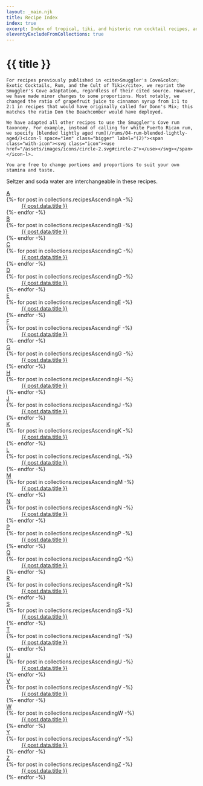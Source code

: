 ```yaml
---
layout: _main.njk
title: Recipe Index
index: true
excerpt: Index of tropical, tiki, and historic rum cocktail recipes, adapted to use the Smuggler's Cove rum taxonomy
eleventyExcludeFromCollections: true
---
```


<!-- markdownlint-disable MD025 -->
# {{ title }}
<!-- markdownlint-enable MD025 -->

<stack-l data-pagefind-ignore>

  <tiki-callout title="A note on the recipes" type="note">

    For recipes previously published in <cite>Smuggler's Cove&colon; Exotic Cocktails, Rum, and the Cult of Tiki</cite>, we reprint the Smuggler's Cove adaptation, regardless of their cited source. However, we have made minor changes to some proportions. Most notably, we changed the ratio of grapefruit juice to cinnamon syrup from 1:1 to 2:1 in recipes that would have originally called for Donn's Mix; this matches the ratio Don the Beachcomber would have deployed.

    We have adapted all other recipes to use the Smuggler's Cove rum taxonomy. For example, instead of calling for white Puerto Rican rum, we specify [blended lightly aged rum](/rums/04-rum-blended-lightly-aged/)<icon-l space="1em" class="bigger" label="(2)"><span class="with-icon"><svg class="icon"><use href="/assets/images/icons/circle-2.svg#circle-2"></use></svg></span></icon-l>.

    You are free to change portions and proportions to suit your own stamina and taste.

  </tiki-callout>

  <tiki-callout title="A note on seltzer" type="note">

  Seltzer and soda water are interchangeable in these recipes.
  </tiki-callout>

  <div class="col-3">
    <dl class="recipe-index">
      <dt id="a"><a href="#recipes-a" class="app-link--heading govuk-link"><span id="recipes-a">A</span></a></dt>
      {%- for post in collections.recipesAscendingA -%}
        <dd><a href="{{ post.url }}">{{ post.data.title }}</a></dd>
      {%- endfor -%}
      <dt id="b"><a href="#recipes-b" class="app-link--heading govuk-link"><span id="recipes-b">B</span></a></dt>
      {%- for post in collections.recipesAscendingB -%}
        <dd><a href="{{ post.url }}">{{ post.data.title }}</a></dd>
      {%- endfor -%}
      <dt id="c"><a href="#recipes-c" class="app-link--heading govuk-link"><span id="recipes-c">C</span></a></dt>
      {%- for post in collections.recipesAscendingC -%}
        <dd><a href="{{ post.url }}">{{ post.data.title }}</a></dd>
      {%- endfor -%}
      <dt id="d"><a href="#recipes-d" class="app-link--heading govuk-link"><span id="recipes-d">D</span></a></dt>
      {%- for post in collections.recipesAscendingD -%}
        <dd><a href="{{ post.url }}">{{ post.data.title }}</a></dd>
      {%- endfor -%}
      <dt id="e"><a href="#recipes-e" class="app-link--heading govuk-link"><span id="recipes-e">E</span></a></dt>
      {%- for post in collections.recipesAscendingE -%}
        <dd><a href="{{ post.url }}">{{ post.data.title }}</a></dd>
      {%- endfor -%}
      <dt id="f"><a href="#recipes-f" class="app-link--heading govuk-link"><span id="recipes-f">F</span></a></dt>
      {%- for post in collections.recipesAscendingF -%}
        <dd><a href="{{ post.url }}">{{ post.data.title }}</a></dd>
      {%- endfor -%}
      <dt id="g"><a href="#recipes-g" class="app-link--heading govuk-link"><span id="recipes-g">G</span></a></dt>
      {%- for post in collections.recipesAscendingG -%}
        <dd><a href="{{ post.url }}">{{ post.data.title }}</a></dd>
      {%- endfor -%}
      <dt id="h"><a href="#recipes-h" class="app-link--heading govuk-link"><span id="recipes-h">H</span></a></dt>
      {%- for post in collections.recipesAscendingH -%}
        <dd><a href="{{ post.url }}">{{ post.data.title }}</a></dd>
      {%- endfor -%}
      <!-- <dt id="i"><a href="#recipes-i" class="app-link--heading govuk-link"><span id="recipes-i">I</span></a></dt>
      {%- for post in collections.recipesAscendingI -%}
        {% if not (index) %}
          <dd><a href="{{ post.url }}">{{ post.data.title }}</a></dd>
        {% endif %}
      {%- endfor -%} -->
      <dt id="j"><a href="#recipes-j" class="app-link--heading govuk-link"><span id="recipes-j">J</span></a></dt>
      {%- for post in collections.recipesAscendingJ -%}
        <dd><a href="{{ post.url }}">{{ post.data.title }}</a></dd>
      {%- endfor -%}
      <dt id="k"><a href="#recipes-k" class="app-link--heading govuk-link"><span id="recipes-k">K</span></a></dt>
      {%- for post in collections.recipesAscendingK -%}
        <dd><a href="{{ post.url }}">{{ post.data.title }}</a></dd>
      {%- endfor -%}
      <dt id="l"><a href="#recipes-l" class="app-link--heading govuk-link"><span id="recipes-l">L</span></a></dt>
      {%- for post in collections.recipesAscendingL -%}
        <dd><a href="{{ post.url }}">{{ post.data.title }}</a></dd>
      {%- endfor -%}
      <dt id="m"><a href="#recipes-m" class="app-link--heading govuk-link"><span id="recipes-m">M</span></a></dt>
      {%- for post in collections.recipesAscendingM -%}
        <dd><a href="{{ post.url }}">{{ post.data.title }}</a></dd>
      {%- endfor -%}
      <dt id="n"><a href="#recipes-n" class="app-link--heading govuk-link"><span id="recipes-n">N</span></a></dt>
      {%- for post in collections.recipesAscendingN -%}
        <dd><a href="{{ post.url }}">{{ post.data.title }}</a></dd>
      {%- endfor -%}
      <!-- <dt id="o"><a href="#recipes-o" class="app-link--heading govuk-link"><span id="recipes-o">O</span></a></dt>
      {%- for post in collections.recipesAscendingO -%}
        <dd><a href="{{ post.url }}">{{ post.data.title }}</a></dd>
      {%- endfor -%} -->
      <dt id="p"><a href="#recipes-p" class="app-link--heading govuk-link"><span id="recipes-p">P</span></a></dt>
      {%- for post in collections.recipesAscendingP -%}
        <dd><a href="{{ post.url }}">{{ post.data.title }}</a></dd>
      {%- endfor -%}
      <dt id="q"><a href="#recipes-q" class="app-link--heading govuk-link"><span id="recipes-q">Q</span></a></dt>
      {%- for post in collections.recipesAscendingQ -%}
        <dd><a href="{{ post.url }}">{{ post.data.title }}</a></dd>
      {%- endfor -%}
      <dt id="r"><a href="#recipes-r" class="app-link--heading govuk-link"><span id="recipes-r">R</span></a></dt>
      {%- for post in collections.recipesAscendingR -%}
        <dd><a href="{{ post.url }}">{{ post.data.title }}</a></dd>
      {%- endfor -%}
      <dt id="s"><a href="#recipes-s" class="app-link--heading govuk-link"><span id="recipes-s">S</span></a></dt>
      {%- for post in collections.recipesAscendingS -%}
        <dd><a href="{{ post.url }}">{{ post.data.title }}</a></dd>
      {%- endfor -%}
      <dt id="t"><a href="#recipes-t" class="app-link--heading govuk-link"><span id="recipes-t">T</span></a></dt>
      {%- for post in collections.recipesAscendingT -%}
        <dd><a href="{{ post.url }}">{{ post.data.title }}</a></dd>
      {%- endfor -%}
      <dt id="u"><a href="#recipes-u" class="app-link--heading govuk-link"><span id="recipes-u">U</span></a></dt>
      {%- for post in collections.recipesAscendingU -%}
        <dd><a href="{{ post.url }}">{{ post.data.title }}</a></dd>
      {%- endfor -%}
      <dt id="v"><a href="#recipes-v" class="app-link--heading govuk-link"><span id="recipes-v">V</span></a></dt>
      {%- for post in collections.recipesAscendingV -%}
        <dd><a href="{{ post.url }}">{{ post.data.title }}</a></dd>
      {%- endfor -%}
      <dt id="w"><a href="#recipes-w" class="app-link--heading govuk-link"><span id="recipes-w">W</span></a></dt>
      {%- for post in collections.recipesAscendingW -%}
        <dd><a href="{{ post.url }}">{{ post.data.title }}</a></dd>
      {%- endfor -%}
      <!-- <dt id="x"><a href="#recipes-x" class="app-link--heading govuk-link"><span id="recipes-x">X</span></a></dt>
      {%- for post in collections.recipesAscendingX -%}
        <dd><a href="{{ post.url }}">{{ post.data.title }}</a></dd>
      {%- endfor -%} -->
      <dt id="y"><a href="#recipes-y" class="app-link--heading govuk-link"><span id="recipes-y">Y</span></a></dt>
      {%- for post in collections.recipesAscendingY -%}
        <dd><a href="{{ post.url }}">{{ post.data.title }}</a></dd>
      {%- endfor -%}
      <dt id="z"><a href="#recipes-z" class="app-link--heading govuk-link"><span id="recipes-z">Z</span></a></dt>
      {%- for post in collections.recipesAscendingZ -%}
        <dd><a href="{{ post.url }}">{{ post.data.title }}</a></dd>
      {%- endfor -%}
    </dl>
  </div>
</stack-l>

